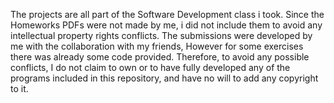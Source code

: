The projects are all part of the Software Development class i took.
Since the Homeworks PDFs were not made by me, i did not include them to avoid any intellectual property rights conflicts.
The submissions were developed by me with the collaboration with my friends, 
However for some exercises there was already some code provided.
Therefore, to avoid any possible conflicts, 
I do not claim to own or to have fully developed any of the programs included in this repository,
and have no will to add any copyright to it.
